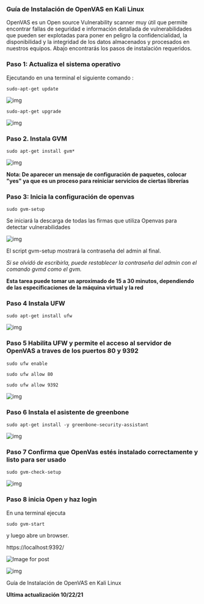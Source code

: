 ### Guía de Instalación de OpenVAS en Kali Linux

OpenVAS es un Open source Vulnerability scanner muy útil que permite encontrar fallas de seguridad e información detallada de vulnerabilidades que pueden ser explotadas para poner en peligro la confidencialidad, la disponibilidad y la integridad de los datos almacenados y procesados en nuestros equipos. Abajo encontrarás los pasos de instalación requeridos.

### Paso 1: Actualiza el sistema operativo
Ejecutando en una terminal el siguiente comando :

```
sudo-apt-get update
```

![img](https://uploads-ssl.webflow.com/5e6befb8c88b0e98c69b1333/60082995d953874d8648e4dc_1%20IMAGEN.jpg)

```
sudo-apt-get upgrade
```

![img](https://uploads-ssl.webflow.com/5e6befb8c88b0e98c69b1333/600829ad1bf9579a0f830556_2%20IMAGEN.jpg)

### Paso 2. Instala GVM

```
sudo apt-get install gvm*
```

![img](https://uploads-ssl.webflow.com/5e6befb8c88b0e98c69b1333/600829c1c699139cca51809b_3%20IMAGEN.jpg)

__Nota: De aparecer un mensaje de configuración de paquetes, colocar "yes" ya que es un proceso para reiniciar servicios de ciertas librerías__

### Paso 3: Inicia la configuración de openvas

```
sudo gvm-setup
```

Se iniciará la descarga de todas las firmas que utiliza Openvas para detectar vulnerabilidades



![img](https://uploads-ssl.webflow.com/5e6befb8c88b0e98c69b1333/600829d3e1a49b0ec39c46e0_4%20IMAGEN.jpg)

El script gvm-setup mostrará la contraseña del admin al final.

_Si se olvidó de escribirla, puede restablecer la contraseña del admin con el comando gvmd como el _gvm.__

**Esta tarea puede tomar un aproximado de 15 a 30 minutos, dependiendo de las especificaciones de la máquina virtual y la red** 

### Paso 4 Instala UFW

```
sudo apt-get install ufw
```

![img](https://uploads-ssl.webflow.com/5e6befb8c88b0e98c69b1333/600829eb76d3fa54749fb239_5%20IMAGEN.jpg)

### Paso 5 Habilita UFW y permite el acceso al servidor de OpenVAS a traves de los puertos 80 y 9392

```
sudo ufw enable
```
```
sudo ufw allow 80
```
```
sudo ufw allow 9392
```

![img](https://uploads-ssl.webflow.com/5e6befb8c88b0e98c69b1333/60082a0ad13897bd5975ef50_6%20IMAGEN.jpg)

### Paso 6 Instala el asistente de greenbone
```
sudo apt-get install -y greenbone-security-assistant
```

![img](https://uploads-ssl.webflow.com/5e6befb8c88b0e98c69b1333/60082a1fa43b8c5c5e7a272f_7%20IMAGEN.jpg)

### Paso 7 Confirma que OpenVas estés instalado correctamente y listo para ser usado
```
sudo gvm-check-setup
```

![img](https://uploads-ssl.webflow.com/5e6befb8c88b0e98c69b1333/60082a311c522be77f6e80a2_8%20IMAGEN.jpg)

### Paso 8 inicia Open y haz login

En una terminal ejecuta 
```
sudo gvm-start
```
 y luego abre un browser.

https://localhost:9392/

![Image for post](https://uploads-ssl.webflow.com/5e6befb8c88b0e98c69b1333/60082a3e0a929d9013e65135_1*i7OcH3rEYxbBPyjYZ83Rlg.png)

![img](https://uploads-ssl.webflow.com/5e6befb8c88b0e98c69b1333/60082a74a911e45fed592f8b_9%20IMAGEN.jpg)

Guía de Instalación de OpenVAS en Kali Linux

__Ultima actualización 10/22/21__